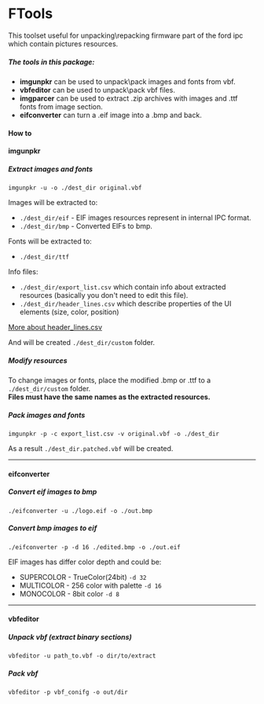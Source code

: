 # FTools

This toolset useful for unpacking\repacking firmware part of the ford ipc which contain pictures resources.

##### The tools in this package:
- **imgunpkr** can be used to unpack\pack images and fonts from vbf.
- **vbfeditor** can be used to unpack\pack vbf files.
- **imgparcer** can be used to extract .zip archives with images and .ttf fonts from image section.
- **eifconverter** can turn a .eif image into a .bmp and back.

#### How to
#### imgunpkr
##### Extract images and fonts
`imgunpkr -u -o ./dest_dir original.vbf`  

Images will be extracted to:
- `./dest_dir/eif` - EIF images resources represent in internal IPC format.   
- `./dest_dir/bmp` - Converted EIFs to bmp.  
    
Fonts will be extracted to:
- `./dest_dir/ttf`  
    
Info files:  
- `./dest_dir/export_list.csv` which contain info about extracted resources (basically you don't need to edit this file).  
- `./dest_dir/header_lines.csv` which describe properties of the UI elements (size, color, position)  

[More about header_lines.csv](https://github.com/AuRoN89/FTools/blob/master/Doc/HEADER%20Usage.txt)

And will be created `./dest_dir/custom` folder.  

##### Modify resources
To change images or fonts, place the modified .bmp or .ttf to a `./dest_dir/custom` folder.  
**Files must have the same names as the extracted resources.**

##### Pack images and fonts
`imgunpkr -p -c export_list.csv -v original.vbf -o ./dest_dir`
  
As a result `./dest_dir.patched.vbf` will be created.

---

#### eifconverter
##### Convert eif images to bmp  
`./eifconverter -u ./logo.eif -o ./out.bmp`

##### Convert bmp images to eif  
`./eifconverter -p -d 16 ./edited.bmp -o ./out.eif`

EIF images has differ color depth and could be:
- SUPERCOLOR - TrueColor(24bit) `-d 32`
- MULTICOLOR - 256 color with palette `-d 16`
- MONOCOLOR - 8bit color `-d 8`

---

#### vbfeditor
##### Unpack vbf (extract binary sections)
`vbfeditor -u path_to.vbf -o dir/to/extract`

##### Pack vbf  
`vbfeditor -p vbf_conifg -o out/dir`
